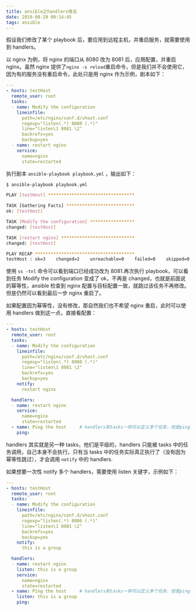 ```yaml
---
title: ansible之handlers用法
date: 2019-08-20 00:14:45
tags: ansible
---
```


假设我们修改了某个 playbook 后，要应用到远程主机，并重启服务，就需要使用到 handlers。

以 nginx 为例，将 nginx 的端口从 8080 改为 8081 后，应用配置，并重启 nginx。虽然 nginx 提供了`nginx -s reload`重启命令，但是我们并不会使用它，因为有的服务没有重启命令，此处只是用 nginx 作为示例，剧本如下：

```yml
---
- hosts: testHost
  remote_user: root
  tasks:
  - name: Modify the configuration
    lineinfile:
      path=/etc/nginx/conf.d/vhost.conf
      regexp="listen(.*) 8080 (.*)"
      line="listen\1 8081 \2"
      backrefs=yes
      backup=yes
  - name: restart nginx
    service:
      name=nginx
      state=restarted
```

执行剧本 `ansible-playbook playbook.yml` ，输出如下：

```bash
$ ansible-playbook playbook.yml

PLAY [testHost] *********************************

TASK [Gathering Facts] **************************
ok: [testHost]

TASK [Modify the configuration] *****************
changed: [testHost]

TASK [restart nginx] ****************************
changed: [testHost]

PLAY RECAP **************************************
testHost : ok=3    changed=2    unreachable=0    failed=0    skipped=0    rescued=0    ignored=0
```

使用 `ss -tnl` 命令可以看到端口已经成功改为 8081.再次执行 playbook，可以看到任务 Modify the configuration 变成了 ok，不再是 changed，也就是前面说的幂等性，ansible 检查到 nginx 配置与目标配置一致，就跳过该任务不再修改。但是仍然可以看到最后一步 nginx 重启了。

如果配置因为幂等性，没有修改，那自然我们也不希望 nginx 重启，此时可以使用 handlers 做到这一点，直接看配置：

```yml
---
- hosts: testHost
  remote_user: root
  tasks:
  - name: Modify the configuration
    lineinfile:
      path=/etc/nginx/conf.d/vhost.conf
      regexp="listen(.*) 8080 (.*)"
      line="listen\1 8081 \2"
      backrefs=yes
      backup=yes
    notify:
      restart nginx

  handlers:
  - name: restart nginx
    service:
      name=nginx
      state=restarted
  - name: Ping the host     # handlers和tasks一样可以定义多个任务，但是ping任务并没有被notify，所以也不会执行
    ping:
```

handlers 其实就是另一种 tasks，他们是平级的，handlers 只能被 tasks 中的任务调用，自己本身不会执行。只有当 tasks 中的任务实际真正执行了（没有因为幂等性跳过），才会调用 `notify` 中的 handlers.

如果想要一次性 notify 多个 handlers，需要使用 listen 关键字，示例如下：

```yml
---
- hosts: testHost
  remote_user: root
  tasks:
  - name: Modify the configuration
    lineinfile:
      path=/etc/nginx/conf.d/vhost.conf
      regexp="listen(.*) 8080 (.*)"
      line="listen\1 8081 \2"
      backrefs=yes
      backup=yes
    notify:
      this is a group

  handlers:
  - name: restart nginx
    listen: this is a group
    service:
      name=nginx
      state=restarted
  - name: Ping the host     # handlers和tasks一样可以定义多个任务，但是ping任务并没有被notify，所以也不会执行
    listen: this is a group
    ping:
```
